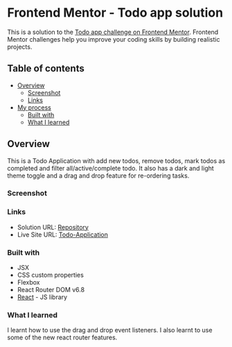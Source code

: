 # Frontend Mentor - Todo app solution

This is a solution to the [Todo app challenge on Frontend Mentor](https://www.frontendmentor.io/challenges/todo-app-Su1_KokOW). Frontend Mentor challenges help you improve your coding skills by building realistic projects.

## Table of contents

- [Overview](#overview)
  - [Screenshot](#screenshot)
  - [Links](#links)
- [My process](#my-process)
  - [Built with](#built-with)
  - [What I learned](#what-i-learned)

## Overview

This is a Todo Application with add new todos, remove todos, mark todos as completed and filter all/active/complete todo. It also has a dark and light theme toggle and a drag and drop feature for re-ordering tasks.

### Screenshot

### Links

- Solution URL: [Repository](https://github.com/siafromspace/Todo-Application)
- Live Site URL: [Todo-Application](https://t0d0-application.vercel.app/)

### Built with

- JSX
- CSS custom properties
- Flexbox
- React Router DOM v6.8
- [React](https://reactjs.org/) - JS library

### What I learned

I learnt how to use the drag and drop event listeners. I also learnt to use some of the new react router features.
